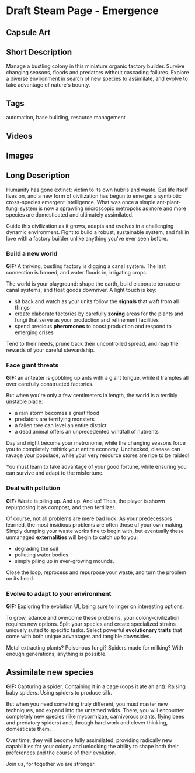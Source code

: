 # Draft Steam Page - Emergence

## Capsule Art

## Short Description

Manage a bustling colony in this miniature organic factory builder.
Survive changing seasons, floods and predators without cascading failures.
Explore a diverse environment in search of new species to assimilate,
and evolve to take advantage of nature's bounty.

## Tags

automation, base building, resource management

## Videos

## Images

## Long Description

Humanity has gone extinct: victim to its own hubris and waste.
But life itself lives on, and a new form of civilization has begun to emerge:
a symbiotic cross-species emergent intelligence.
What was once a simple ant-plant-fungi system is now a sprawling microscopic metropolis as more and more species are domesticated and ultimately assimilated.

Guide this civilization as it grows, adapts and evolves in a challenging dynamic environment.
Fight to build a robust, sustainable system, and fall in love with a factory builder unlike anything you've ever seen before.

### Build a new world

**GIF:** A thriving, bustling factory is digging a canal system. The last connection is formed, and water floods in, irrigating crops.

The world is your playground: shape the earth, build elaborate terrace or canal systems, and float goods downriver.
A light touch is key:

- sit back and watch as your units follow the **signals** that waft from all things
- create elaborate factories by carefully **zoning** areas for the plants and fungi that serve as your production and refinement facilities
- spend precious **pheromones** to boost production and respond to emerging crises

Tend to their needs, prune back their uncontrolled spread, and reap the rewards of your careful stewardship.

### Face giant threats

**GIF:** an anteater is gobbling up ants with a giant tongue, while it tramples all over carefully constructed factories.

But when you're only a few centimeters in length, the world is a terribly unstable place:

- a rain storm becomes a great flood
- predators are terrifying monsters
- a fallen tree can level an entire district
- a dead animal offers an unprecedented windfall of nutrients

Day and night become your metronome, while the changing seasons force you to completely rethink your entire economy.
Unchecked, disease can ravage your populace, while your very resource stores are ripe to be raided!

You must learn to take advantage of your good fortune, while ensuring you can survive and adapt to the misfortune.

### Deal with pollution

**GIF:** Waste is piling up. And up. And up! Then, the player is shown repurposing it as compost, and then fertilizer.

Of course, not all problems are mere bad luck.
As your predecessors learned, the most insidious problems are often those of your own making.
Simply dumping your waste works fine to begin with, but eventually these unmanaged **externalities** will begin to catch up to you:

- degrading the soil
- polluting water bodies
- simply piling up in ever-growing mounds.

Close the loop, reprocess and repurpose your waste, and turn the problem on its head.

### Evolve to adapt to your environment

**GIF:** Exploring the evolution UI, being sure to linger on interesting options.

To grow, adance and overcome these problems, your colony-civilization requires new options.
Split your species and create specialized strains uniquely suited to specific tasks.
Select powerful **evolutionary traits** that come with both unique advantages and tangible downsides.

Metal extracting plants? Poisonous fungi? Spiders made for milking?
With enough generations, anything is possible.

## Assimilate new species

**GIF:** Capturing a spider. Containing it in a cage (oops it ate an ant). Raising baby spiders. Using spiders to produce silk.

But when you need something truly different, you must master new techniques, and expand into the untamed wilds.
There, you will encounter completely new species (like mycorrhizae, carnivorous plants, flying bees and predatory spiders) and, through hard work and clever thinking, domesticate them.

Over time, they will become fully assimilated, providing radically new capabilities for your colony and unlocking the ability to shape both their preferences and the course of their evolution.

Join us, for together we are stronger.
